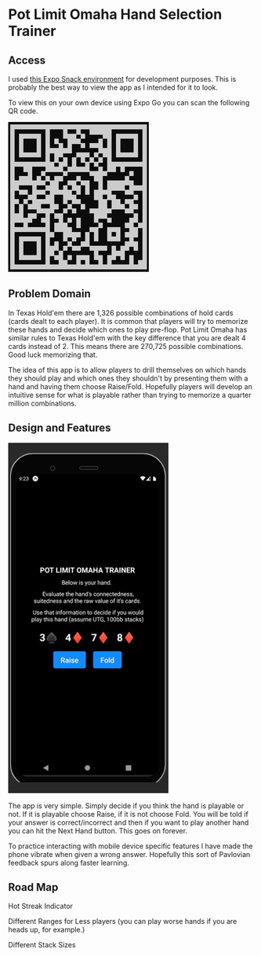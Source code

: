 # Pot Limit Omaha Hand Selection Trainer

## Access

I used [this Expo Snack environment](https://snack.expo.dev/@tyler.bennett52/b01dfc) for development purposes. This is probably the best way to view the app as I intended for it to look.

To view this on your own device using Expo Go you can scan the following QR code.

![QR Code](./assets//qr-code.png)

## Problem Domain

In Texas Hold'em there are 1,326 possible combinations of hold cards (cards dealt to each player). It is common that players will try to memorize these hands and decide which ones to play pre-flop. Pot Limit Omaha has similar rules to Texas Hold'em with the key difference that you are dealt 4 cards instead of 2. This means there are 270,725 possible combinations. Good luck memorizing that.

The idea of this app is to allow players to drill themselves on which hands they should play and which ones they shouldn't by presenting them with a hand and having them choose Raise/Fold. Hopefully players will develop an intuitive sense for what is playable rather than trying to memorize a quarter million combinations.

## Design and Features

![Omaha Trainer](./assets/App.png)

The app is very simple. Simply decide if you think the hand is playable or not. If it is playable choose Raise, if it is not choose Fold. You will be told if your answer is correct/incorrect and then if you want to play another hand you can hit the Next Hand button. This goes on forever.

To practice interacting with mobile device specific features I have made the phone vibrate when given a wrong answer. Hopefully this sort of Pavlovian feedback spurs along faster learning.

## Road Map

Hot Streak Indicator

Different Ranges for Less players (you can play worse hands if you are heads up, for example.)

Different Stack Sizes
